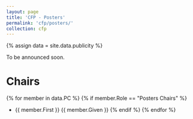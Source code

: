 ```yaml
---
layout: page
title: 'CFP - Posters'
permalink: 'cfp/posters/'
collection: cfp
---
```


{% assign data = site.data.publicity %}

To be announced soon.

<!--
# Important Dates

# Submission

# Poster Presentation

# Contact

# Posters Co-Chairs
-->

# Chairs

{% for member in data.PC %}
  {% if member.Role == "Posters Chairs" %}
- {{ member.First }} {{ member.Given }}
  {% endif %}
{% endfor %}
